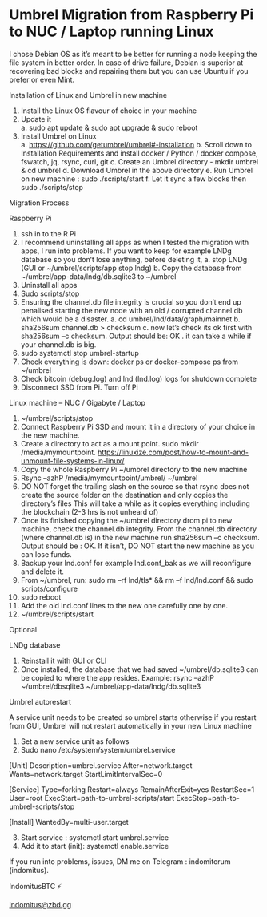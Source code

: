 # Umbrel Migration from Raspberry Pi to NUC / Laptop running Linux

I chose Debian OS as it’s meant to be better for running a node keeping the file system in better order. In case of drive failure, Debian is superior at recovering bad blocks and repairing them but you can use Ubuntu if you prefer or even Mint.

Installation of Linux and Umbrel in new machine

1.	Install the Linux OS flavour of choice in your machine 
2.	Update it  
a.	sudo apt update & sudo apt upgrade & sudo reboot
3.	Install Umbrel on Linux  
a.	https://github.com/getumbrel/umbrel#-installation
b.	Scroll down to Installation Requirements and install docker / Python / docker compose, fswatch, jq, rsync, curl, git
c.	Create an Umbrel directory - mkdir umbrel & cd umbrel
d.	Download Umbrel in the above directory
e.	Run Umbrel on new machine : sudo ./scripts/start
f.	Let it sync a few blocks then sudo ./scripts/stop

Migration Process

Raspberry Pi

1.	ssh in to the R Pi
2.	I recommend uninstalling all apps as when I tested the migration with apps, I run into problems. If you want to keep for example LNDg database so you don’t lose  anything, before deleting it, 
  a.	stop LNDg (GUI or ~/umbrel/scripts/app stop lndg)
  b.	Copy the database from ~/umbrel/app-data/lndg/db.sqlite3 to ~/umbrel
3.	Uninstall all apps
4.	Sudo scripts/stop 
5.	Ensuring the channel.db file integrity is crucial so you don’t end up penalised starting the new node with an old / corrupted channel.db which would be a disaster.
  a.	cd umbrel/lnd/data/graph/mainnet
  b.	sha256sum channel.db > checksum
  c.	now let’s check its ok first with sha256sum –c checksum. Output should be: OK . it can take a while if your channel.db is big.
6.	sudo systemctl stop umbrel-startup
7.	Check everything is down: docker ps or docker-compose ps from ~/umbrel
8.	Check bitcoin (debug.log) and lnd (lnd.log) logs for shutdown complete
9.	Disconnect SSD from Pi. Turn off Pi

Linux machine – NUC / Gigabyte / Laptop

1.	~/umbrel/scripts/stop
2.	Connect Raspberry Pi SSD and mount it in a directory of your choice in the new machine.
3.	Create a directory to act as a mount point. sudo mkdir /media/mymountpoint. https://linuxize.com/post/how-to-mount-and-unmount-file-systems-in-linux/
4.	Copy the whole Raspberry Pi ~/umbrel directory to the new machine
5.	Rsync –azhP /media/mymountpoint/umbrel/  ~/umbrel 
6.	DO NOT forget the trailing slash on the source so that rsync does not create the source folder on the destination and only copies the directory’s files
    This will take a while as it copies everything including the blockchain (2-3 hrs is not unheard of)
7. Once its finished copying the ~/umbrel directory drom pi to new machine, check the channel.db integrity. From the channel.db directory (where channel.db is) in the new machine run sha256sum –c checksum. Output should be : OK. If it isn’t, DO NOT start the new machine as you can lose funds.
8.	Backup your lnd.conf for example lnd.conf_bak as we will reconfigure and delete it. 
7.	From ~/umbrel, run: sudo rm –rf lnd/tls* && rm –f lnd/lnd.conf && sudo scripts/configure
9.	sudo reboot 
10.	Add the old lnd.conf lines to the new one carefully one by one.
11.	~/umbrel/scripts/start

Optional

LNDg database

1.	Reinstall it with GUI or CLI
2.	Once installed, the database that we had saved ~/umbrel/db.sqlite3 can be copied to where the app resides. Example: rsync –azhP ~/umbrel/dbsqlite3 ~/umbrel/app-data/lndg/db.sqlite3

Umbrel autorestart 

A service unit needs to be created so umbrel starts otherwise if you restart from GUI, Umbrel will not restart automatically in your new Linux machine

1.	Set a new service unit as follows 
2.	Sudo nano /etc/system/system/umbrel.service

[Unit]
Description=umbrel.service
After=network.target
Wants=network.target
StartLimitIntervalSec=0

[Service]
Type=forking
Restart=always
RemainAfterExit=yes
RestartSec=1
User=root
ExecStart=path-to-umbrel-scripts/start
ExecStop=path-to-umbrel-scripts/stop

[Install]
WantedBy=multi-user.target


3.	Start service : systemctl start umbrel.service
4.	Add it to start (init): systemctl enable.service

If you run into problems, issues, DM me on Telegram : indomitorum (indomitus).

IndomitusBTC ⚡

indomitus@zbd.gg






